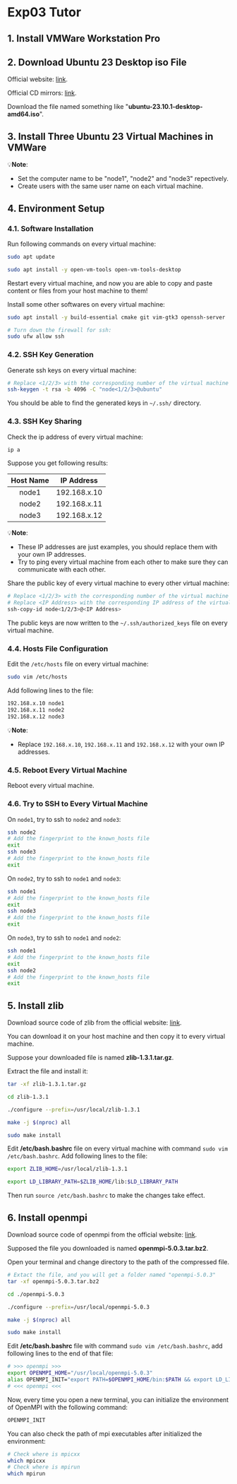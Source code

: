 # Exp03 Tutor

## 1. Install VMWare Workstation Pro

## 2. Download Ubuntu 23 Desktop iso File

Official website: [link](https://ubuntu.com/download/desktop).

Official CD mirrors: [link](https://launchpad.net/ubuntu/+cdmirrors).

Download the file named something like "**ubuntu-23.10.1-desktop-amd64.iso**".

## 3. Install Three Ubuntu 23 Virtual Machines in VMWare

💡**Note**:
- Set the computer name to be "node1", "node2" and "node3" repectively.
- Create users with the same user name on each virtual machine.

## 4. Environment Setup

### 4.1. Software Installation

Run following commands on every virtual machine:

```bash
sudo apt update

sudo apt install -y open-vm-tools open-vm-tools-desktop
```

Restart every virtual machine, and now you are able to copy and paste content or files from your host machine to them!

Install some other softwares on every virtual machine:

```bash
sudo apt install -y build-essential cmake git vim-gtk3 openssh-server

# Turn down the firewall for ssh:
sudo ufw allow ssh
```

### 4.2. SSH Key Generation

Generate ssh keys on every virtual machine:

```bash
# Replace <1/2/3> with the corresponding number of the virtual machine
ssh-keygen -t rsa -b 4096 -C "node<1/2/3>@ubuntu"
```

You should be able to find the generated keys in `~/.ssh/` directory.

### 4.3. SSH Key Sharing

Check the ip address of every virtual machine:

```bash
ip a
```

Suppose you get following results:

| Host Name | IP Address |
| :---: | :---: |
| node1 | 192.168.x.10 |
| node2 | 192.168.x.11 |
| node3 | 192.168.x.12 |

💡**Note**: 
- These IP addresses are just examples, you should replace them with your own IP addresses.
- Try to ping every virtual machine from each other to make sure they can communicate with each other.

Share the public key of every virtual machine to every other virtual machine:

```bash
# Replace <1/2/3> with the corresponding number of the virtual machine
# Replace <IP Address> with the corresponding IP address of the virtual machine
ssh-copy-id node<1/2/3>@<IP Address>
```

The public keys are now written to the `~/.ssh/authorized_keys` file on every virtual machine.

### 4.4. Hosts File Configuration

Edit the `/etc/hosts` file on every virtual machine:

```bash
sudo vim /etc/hosts
```

Add following lines to the file:

```bash
192.168.x.10 node1
192.168.x.11 node2
192.168.x.12 node3
```

💡**Note**: 
- Replace `192.168.x.10`, `192.168.x.11` and `192.168.x.12` with your own IP addresses.

### 4.5. Reboot Every Virtual Machine

Reboot every virtual machine. 

### 4.6. Try to SSH to Every Virtual Machine

On `node1`, try to ssh to `node2` and `node3`:

```bash
ssh node2
# Add the fingerprint to the known_hosts file
exit
ssh node3
# Add the fingerprint to the known_hosts file
exit
```

On `node2`, try to ssh to `node1` and `node3`:

```bash
ssh node1
# Add the fingerprint to the known_hosts file
exit
ssh node3
# Add the fingerprint to the known_hosts file
exit
```

On `node3`, try to ssh to `node1` and `node2`:

```bash
ssh node1
# Add the fingerprint to the known_hosts file
exit
ssh node2
# Add the fingerprint to the known_hosts file
exit
```

## 5. Install zlib

Download source code of zlib from the official website: [link](https://zlib.net/).

You can download it on your host machine and then copy it to every virtual machine.

Suppose your downloaded file is named **zlib-1.3.1.tar.gz**.

Extract the file and install it:

```bash
tar -xf zlib-1.3.1.tar.gz

cd zlib-1.3.1

./configure --prefix=/usr/local/zlib-1.3.1

make -j $(nproc) all

sudo make install
```

Edit **/etc/bash.bashrc** file on every virtual machine with command `sudo vim /etc/bash.bashrc`.  Add following lines to the file:

```bash
export ZLIB_HOME=/usr/local/zlib-1.3.1

export LD_LIBRARY_PATH=$ZLIB_HOME/lib:$LD_LIBRARY_PATH
```

Then run `source /etc/bash.bashrc` to make the changes take effect.

## 6. Install openmpi

Download source code of openmpi from the official website: [link](https://www.open-mpi.org/software/).

Supposed the file you downloaded is named **openmpi-5.0.3.tar.bz2**.  

Open your terminal and change directory to the path of the compressed file.

```bash
# Extact the file, and you will get a folder named "openmpi-5.0.3"
tar -xf openmpi-5.0.3.tar.bz2

cd ./openmpi-5.0.3

./configure --prefix=/usr/local/openmpi-5.0.3

make -j $(nproc) all

sudo make install
```

Edit **/etc/bash.bashrc** file with command `sudo vim /etc/bash.bashrc`, add following lines to the end of that file:

```bash
# >>> openmpi >>>
export OPENMPI_HOME="/usr/local/openmpi-5.0.3"
alias OPENMPI_INIT="export PATH=$OPENMPI_HOME/bin:$PATH && export LD_LIBRARY_PATH=$OPENMPI_HOME/lib:$LD_LIBRARY_PATH"
# <<< openmpi <<<
```

Now, every time you open a new terminal, you can initialize the environment of OpenMPI with the following command: 

```bash
OPENMPI_INIT
```

You can also check the path of mpi executables after initialized the environment:

```bash
# Check where is mpicxx
which mpicxx
# Check where is mpirun
which mpirun
```